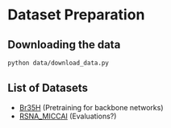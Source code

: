 # Dataset Preparation

## Downloading the data

```bash
python data/download_data.py
```

## List of Datasets

- [Br35H](https://www.kaggle.com/datasets/ahmedhamada0/brain-tumor-detection?resource=download) (Pretraining for backbone networks)
- [RSNA_MICCAI](https://www.kaggle.com/datasets/davidbroberts/brain-tumor-object-detection-datasets) (Evaluations?)

